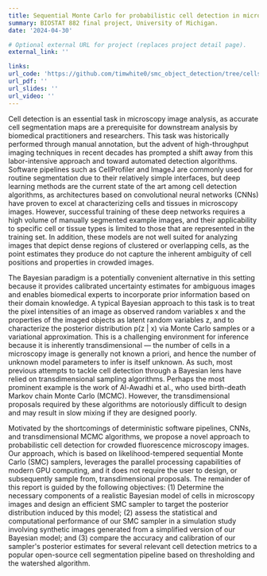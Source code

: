 ```yaml
---
title: Sequential Monte Carlo for probabilistic cell detection in microscopy images
summary: BIOSTAT 882 final project, University of Michigan.
date: '2024-04-30'

# Optional external URL for project (replaces project detail page).
external_link: ''

links:
url_code: 'https://github.com/timwhite0/smc_object_detection/tree/cells'
url_pdf: ''
url_slides: ''
url_video: ''
---
```


Cell detection is an essential task in microscopy image analysis, as accurate cell segmentation maps are a prerequisite for downstream analysis by biomedical practitioners and researchers. This task was historically performed through manual annotation, but the advent of high-throughput imaging techniques in recent decades has prompted a shift away from this labor-intensive approach and toward automated detection algorithms. Software pipelines such as CellProfiler and ImageJ are commonly used for routine segmentation due to their relatively simple interfaces, but deep learning methods are the current state of the art among cell detection algorithms, as architectures based on convolutional neural networks (CNNs) have proven to excel at characterizing cells and tissues in microscopy images. However, successful training of these deep networks requires a high volume of manually segmented example images, and their applicability to specific cell or tissue types is limited to those that are represented in the training set. In addition, these models are not well suited for analyzing images that depict dense regions of clustered or overlapping cells, as the point estimates they produce do not capture the inherent ambiguity of cell positions and properties in crowded images.

The Bayesian paradigm is a potentially convenient alternative in this setting because it provides calibrated uncertainty estimates for ambiguous images and enables biomedical experts to incorporate prior information based on their domain knowledge. A typical Bayesian approach to this task is to treat the pixel intensities of an image as observed random variables x and the properties of the imaged objects as latent random variables z, and to characterize the posterior distribution p(z | x) via Monte Carlo samples or a variational approximation. This is a challenging environment for inference because it is inherently transdimensional — the number of cells in a microscopy image is generally not known a priori, and hence the number of unknown model parameters to infer is itself unknown. As such, most previous attempts to tackle cell detection through a Bayesian lens have relied on transdimensional sampling algorithms. Perhaps the most prominent example is the work of Al-Awadhi et al., who used birth-death Markov chain Monte Carlo (MCMC). However, the transdimensional proposals required by these algorithms are notoriously difficult to design and may result in slow mixing if they are designed poorly.

Motivated by the shortcomings of deterministic software pipelines, CNNs, and transdimensional MCMC algorithms, we propose a novel approach to probabilistic cell detection for crowded fluorescence microscopy images. Our approach, which is based on likelihood-tempered sequential Monte Carlo (SMC) samplers, leverages the parallel processing capabilities of modern GPU computing, and it does not require the user to design, or subsequently sample from, transdimensional proposals. The remainder of this report is guided by the following objectives: (1) Determine the necessary components of a realistic Bayesian model of cells in microscopy images and design an efficient SMC sampler to target the posterior distribution induced by this model; (2) assess the statistical and computational performance of our SMC sampler in a simulation study involving synthetic images generated from a simplified version of our Bayesian model; and (3) compare the accuracy and calibration of our sampler's posterior estimates for several relevant cell detection metrics to a popular open-source cell segmentation pipeline based on thresholding and the watershed algorithm.
